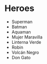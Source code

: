 # Heroes

* Superman
* Batman
* Aquaman
* Mujer Maravilla
* Linterna Verde
* Robin
* Volcán Negro
* Don Gato

